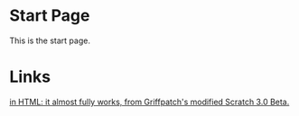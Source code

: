 <!DOCTYPE html>
<html>
   <head>
      <title>PreUnPatching</title>
   </head>

   <body>
     <h1>Start Page</h1>
      <p>
         This is the start page.
      </p>
     <h1>Links</h1>
      <p>
         <a href="Scratch 3.0 Beta"> in HTML: it
         almost fully works, from Griffpatch's
         modified Scratch 3.0 Beta.
      </p>
   </body>
</html>
